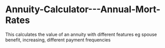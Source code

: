 # Annuity-Calculator---Annual-Mort-Rates
This calculates the value of an annuity with different features eg spouse benefit, increasing, different payment frequencies
